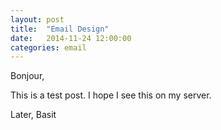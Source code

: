 ```yaml
---
layout: post
title:  "Email Design"
date:   2014-11-24 12:00:00
categories: email
---
```


Bonjour,

This is a test post. I hope I see this on my server.

Later,
Basit
